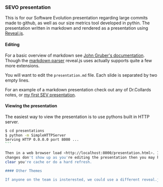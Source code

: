 ### SEVO presentation

This is for our Software Evolution presentation regarding large commits made to github, 
as well as our size metrics tool developed in pythin. The presentation written in markdown and
rendered as a presentation using [Reveal.js](https://github.com/hakimel/reveal.js).

#### Editing

For a basic overview of markdown see [John Gruber's
documentation](http://daringfireball.net/projects/markdown/). Though the
[markdown parser](https://github.com/chjj/marked) reveal.js uses actually
supports quite a few more extensions.

You will want to edit the `presentation.md` file. Each slide is separated by
two empty lines. 

For an example of a markdown presentation check out any of Dr.Collards notes,
or [my first SEV
presentation](https://github.com/EvanPurkhiser/Presentations/blob/gh-pages/presentations/04-09-13-SEV-software-aging.md).

#### Viewing the presentation

The easiest way to view the presentation is to use pythons built in HTTP
server.

````sh
$ cd presentations
$ python -m SimpleHTTPServer
Serving HTTP 0.0.0.0 port 8000 ...
```

Then in a web browser load <http://localhost:8000/presentation.html>. If your
changes don't show up as you're editing the presentation then you may have to
clear you're cache or do a hard refresh.

#### Other Themes

If anyone on the team is insterested, we could use a different reveal.js theme. Check them out [here](http://lab.hakim.se/reveal-js/#/themes).
